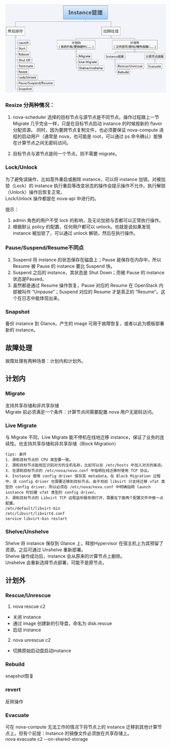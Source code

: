 ![nova_operation](nova_operation.png)

### Resize 分两种情况：
1. nova-scheduler 选择的目标节点与源节点是不同节点。操作过程跟上一节 Migrate 几乎完全一样，只是在目标节点启动 instance 的时候按新的 flavor 分配资源。 同时，因为要跨节点复制文件，也必须要保证 nova-compute 进程的启动用户（通常是 nova，也可能是 root，可以通过 ps 命令确认）能够在计算节点之间无密码访问。 

2. 目标节点与源节点是同一个节点。则不需要 migrate。

### Lock/Unlock
为了避免误操作，比如意外重启或删除 instance，可以将 instance  加锁。对被加锁（Lock）的 instance 执行重启等改变状态的操作会提示操作不允许。执行解锁（Unlock）操作后恢复正常。<br>
Lock/Unlock 操作都是在 nova-api 中进行的。

提示：
1.	admin 角色的用户不受 lock 的影响，及无论加锁与否都可以正常执行操作。
2.	根据默认 policy 的配置，任何用户都可以 unlock。也就是说如果发现 instance 被加锁了，可以通过 unlock 解锁，然后在执行操作。


### Pause/Suspend/Resume不同点
1.	Suspend 将 instance 的状态保存在磁盘上；Pause 是保存在内存中，所以 Resume 被 Pause 的 instance 要比 Suspend 快。
2.	Suspend 之后的 instance，其状态是 Shut Down；而被 Pause 的 instance 状态是Paused。
3.	虽然都是通过 Resume 操作恢复，Pause 对应的 Resume 在 OpenStack 内部被叫作 “Unpause”；Suspend 对应的 Resume 才是真正的 “Resume”。这个在日志中能体现出来。

### Snapshot	
备份 instance 到 Glance。产生的 image 可用于故障恢复，或者以此为模板部署新的 instance。

## 故障处理
故障处理有两种场景：计划内和计划外。

## 计划内
### Migrate 
支持共享存储和非共享存储<br>
Migrate 前必须满足一个条件：计算节点间需要配置 nova 用户无密码访问。 

### Live Migrate
与 Migrate 不同，Live Migrate 能不停机在线地迁移 instance，保证了业务的连续性。也支持共享存储和非共享存储（Block Migration）
```
tips: 条件
1. 源和目标节点的 CPU 类型要一致。 
2. 源和目标节点能相互识别对方的主机名称，比如可以在 /etc/hosts 中加入对方的条目。
3. 在源和目标节点的 /etc/nova/nova.conf 中指明在线迁移时使用 TCP 协议。
4. Instance 使用 config driver 保存其 metadata。在 Block Migration 过程中，该 config driver 也需要迁移到目标节点。由于目前 libvirt 只支持迁移 vfat 类型的 config driver，所以必须在 /etc/nova/nova.conf 中明确指明 launch instance 时创建 vfat 类型的 config driver。
3. 源和目标节点的 Libvirt TCP 远程监听服务得打开，需要在下面两个配置文件中做一点配置。
/etc/default/libvirt-bin
/etc/libvirt/libvirtd.conf
service libvirt-bin restart
```

### Shelve/Unshelve	
Shelve 将 instance 保存到 Glance 上，释放Hypervisor 在宿主机上为其预留了资源。之后可通过 Unshelve 重新部署。<br>
Shelve 操作成功后，instance 会从原来的计算节点上删除。<br>
Unshelve 会重新选择节点部署，可能不是原节点。<br>

## 计划外
### Rescue/Unrescue
1. nova rescue c2
  - 关闭 instance 
  - 通过 image 创建新的引导盘，命名为 disk.rescue
  - 启动 instance

2. nova unrescue c2
  - 切换原始启动盘启动instance

### Rebuild
snapshot恢复

### revert
反转操作

### Evacuate 
可在 nova-compute 无法工作的情况下将节点上的 instance 迁移到其他计算节点上。但有个前提：Instance 的镜像文件必须放在共享存储上。 <br>
nova evacuate c2 --on-shared-storage




